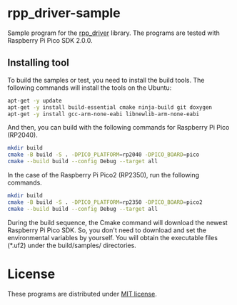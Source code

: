 # rpp_driver-sample
Sample program for the [rpp_driver](https://github.com/suikan4github/rpp_driver) library. 
The programs are tested with Raspberry Pi Pico SDK 2.0.0.

## Installing tool
To build the samples or test, you need to install the build tools. 
The following commands will install the tools on the Ubuntu: 

```sh
apt-get -y update
apt-get -y install build-essential cmake ninja-build git doxygen
apt-get -y install gcc-arm-none-eabi libnewlib-arm-none-eabi
```

And then, you can build with the following commands for Raspberry Pi Pico (RP2040).
```sh
mkdir build
cmake -B build -S . -DPICO_PLATFORM=rp2040 -DPICO_BOARD=pico
cmake --build build --config Debug --target all
```

In the case of the Raspberry Pi Pico2 (RP2350), run the following commands. 
```sh
mkdir build
cmake -B build -S . -DPICO_PLATFORM=rp2350 -DPICO_BOARD=pico2
cmake --build build --config Debug --target all
```

During the build sequence, the Cmake command will download the newest Raspberry Pi Pico SDK. 
So, you don't need to download and set the environmental variables by yourself. 
You will obtain the executable files (*.uf2) under the build/samples/ directories. 

# License
These programs are distributed under [MIT license](LICENSE). 

